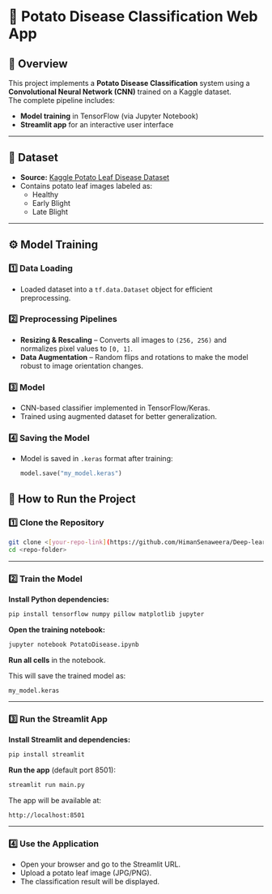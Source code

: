 # 🥔 Potato Disease Classification Web App

## 📌 Overview
This project implements a **Potato Disease Classification** system using a **Convolutional Neural Network (CNN)** trained on a Kaggle dataset.  
The complete pipeline includes:
- **Model training** in TensorFlow (via Jupyter Notebook)
- **Streamlit app** for an interactive user interface

---

## 📂 Dataset
- **Source:** [Kaggle Potato Leaf Disease Dataset](https://www.kaggle.com/datasets/arjuntejaswi/plant-village)
- Contains potato leaf images labeled as:
  - Healthy
  - Early Blight
  - Late Blight

---

## ⚙️ Model Training

### 1️⃣ Data Loading
- Loaded dataset into a `tf.data.Dataset` object for efficient preprocessing.

### 2️⃣ Preprocessing Pipelines
- **Resizing & Rescaling** – Converts all images to `(256, 256)` and normalizes pixel values to `[0, 1]`.
- **Data Augmentation** – Random flips and rotations to make the model robust to image orientation changes.

### 3️⃣ Model
- CNN-based classifier implemented in TensorFlow/Keras.
- Trained using augmented dataset for better generalization.

### 4️⃣ Saving the Model
- Model is saved in `.keras` format after training:
  ```python
  model.save("my_model.keras")


## 🏃 How to Run the Project

### 1️⃣ Clone the Repository
```bash
git clone <[your-repo-link](https://github.com/HimanSenaweera/Deep-learning.git)>
cd <repo-folder>
```

---

### 2️⃣ Train the Model

**Install Python dependencies:**
```bash
pip install tensorflow numpy pillow matplotlib jupyter
```

**Open the training notebook:**
```bash
jupyter notebook PotatoDisease.ipynb
```

**Run all cells** in the notebook.

This will save the trained model as:
```
my_model.keras
```

---

### 3️⃣ Run the Streamlit App

**Install Streamlit and dependencies:**
```bash
pip install streamlit 
```

**Run the app** (default port 8501):
```bash
streamlit run main.py
```

The app will be available at:
```
http://localhost:8501
```
---

### 4️⃣ Use the Application

- Open your browser and go to the Streamlit URL.
- Upload a potato leaf image (JPG/PNG).
- The classification result will be displayed.

